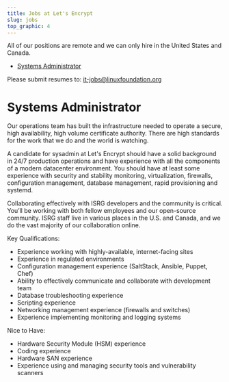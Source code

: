 ```yaml
---
title: Jobs at Let's Encrypt
slug: jobs
top_graphic: 4
---
```


All of our positions are remote and we can only hire in the United
States and Canada.

* [Systems Administrator](#systems-administrator)

Please submit resumes to: <it-jobs@linuxfoundation.org>

# Systems Administrator

Our operations team has built the infrastructure needed to operate a secure, high availability, high volume certificate authority. There are high standards for the work that we do and the world is watching.

A candidate for sysadmin at Let's Encrypt should have a solid background in 24/7 production operations and have experience with all the components of a modern datacenter environment. You should have at least some experience with security and stability monitoring, virtualization, firewalls, configuration management, database management, rapid provisioning and systemd.

Collaborating effectively with ISRG developers and the community is critical. You’ll be working with both fellow employees and our open-source community. ISRG staff live in various places in the U.S. and Canada, and we do the vast majority of our collaboration online.

Key Qualifications:

* Experience working with highly-available, internet-facing sites
* Experience in regulated environments
* Configuration management experience (SaltStack, Ansible, Puppet, Chef)
* Ability to effectively communicate and collaborate with development team
* Database troubleshooting experience
* Scripting experience
* Networking management experience (firewalls and switches)
* Experience implementing monitoring and logging systems

Nice to Have:

* Hardware Security Module (HSM) experience
* Coding experience
* Hardware SAN experience
* Experience using and managing security tools and vulnerability scanners
